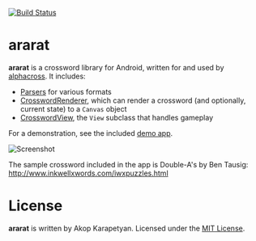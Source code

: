 [![Build Status](https://travis-ci.org/0xe1f/ararat.svg?branch=master)](https://travis-ci.org/0xe1f/ararat)

ararat
======

**ararat** is a crossword library for Android, written for and used by
[alphacross](https://play.google.com/store/apps/details?id=org.akop.crosswords).
It includes:

* [Parsers](library/src/main/java/org/akop/ararat/io/) for various formats
* [CrosswordRenderer](library/src/main/java/org/akop/ararat/graphics/CrosswordRenderer.java),
which can render a crossword (and optionally, current state) to a `Canvas`
object
* [CrosswordView](library/src/main/java/org/akop/ararat/view/CrosswordView.java), the
`View` subclass that handles gameplay

For a demonstration, see the included [demo app](demo/).

![Screenshot](http://i.imgur.com/1lg7zhN.png)

The sample crossword included in the app is Double-A's by Ben Tausig:
http://www.inkwellxwords.com/iwxpuzzles.html

License
=======

**ararat** is written by Akop Karapetyan.
Licensed under the [MIT License](LICENSE).
